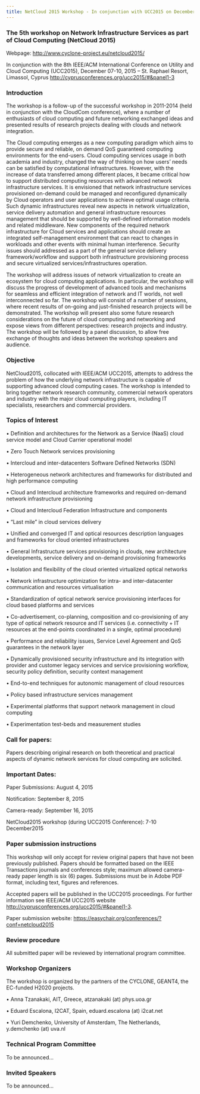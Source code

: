 ```yaml
---
title: NetCloud 2015 Workshop - In conjunction with UCC2015 on December 07-10, 2015, Limassol, Cyprus
---
```


### The 5th workshop on Network Infrastructure Services as part of Cloud Computing (NetCloud 2015)
Webpage: <http://www.cyclone-project.eu/netcloud2015/>

In conjunction with the 8th IEEE/ACM International Conference on Utility and Cloud Computing (UCC2015), 
December 07-10, 2015 – St. Raphael Resort, Limassol, Cyprus
<http://cyprusconferences.org/ucc2015/#&panel1-3>

### Introduction	

The workshop is a follow-up of the successful workshop in 2011-2014 (held in conjunction with the CloudCom conference), where a number of enthusiasts of cloud computing and future networking exchanged ideas and presented results of research projects dealing with clouds and network integration.  

The Cloud computing emerges as a new computing paradigm which aims to provide secure and reliable, on demand QoS guaranteed computing environments for the end-users. Cloud computing services usage in both academia and industry, changed the way of thinking on how users’ needs can be satisfied by computational infrastructures. However, with the increase of data transferred among different places, it became critical how to support distributed computing resources with advanced network infrastructure services. It is envisioned that network infrastructure services provisioned on-demand could be managed and reconfigured dynamically by Cloud operators and user applications to achieve optimal usage criteria. Such dynamic infrastructures reveal new aspects in network virtualization, service delivery automation and general infrastructure resources management that should be supported by well-defined information models and related middleware. New components of the required network infrastructure for Cloud services and applications should create an integrated self-management environment that can react to changes in workloads and other events with minimal human interference. Security issues should addressed as a part of the general service delivery framework/workflow and support both infrastructure provisioning process and secure virtualized services/infrastructures operation.

The workshop will address issues of network virtualization to create an ecosystem for cloud computing applications. In particular, the workshop will discuss the progress of development of advanced tools and mechanisms for seamless and efficient integration of network and IT worlds, not well interconnected so far. 
The workshop will consist of a number of sessions, where recent results of on-going and just-finished research projects will be demonstrated. The workshop will present also some future research considerations on the future of cloud computing and networking and expose views from different perspectives: research projects and industry.
The workshop will be followed by a panel discussion, to allow free exchange of thoughts and ideas between the workshop speakers and audience. 

### Objective 

NetCloud2015, collocated with IEEE/ACM UCC2015, attempts to address the problem of how the underlying network infrastructure is capable of supporting advanced cloud computing cases. The workshop is intended to bring together network research community, commercial network operators and industry with the major cloud computing players, including IT specialists, researchers and commercial providers. 

### Topics of Interest

•	Definition and architectures for the Network as a Service (NaaS) cloud service model and Cloud Carrier operational model

•	Zero Touch Network services provisioning

•	Intercloud and inter-datacenters Software Defined Networks (SDN)

•	Heterogeneous network architectures and frameworks for distributed and high performance computing

•	Cloud and Intercloud architecture frameworks and required on-demand network infrastructure provisioning

•	Cloud and Intercloud Federation Infrastructure and components

•	“Last mile” in cloud services delivery

•	Unified and converged IT and optical resources description languages and frameworks for cloud oriented infrastructures

•	General Infrastructure services provisioning in clouds, new architecture developments, service delivery and on-demand provisioning frameworks 

•	Isolation and flexibility of the cloud oriented virtualized optical networks

•	Network infrastructure optimization for intra- and inter-datacenter communication  and resources virtualisation

•	Standardization of optical network service provisioning interfaces for cloud based platforms and services 

•	Co-advertisement, co-planning, composition and co-provisioning of any type of optical network resource and IT services (i.e. connectivity + IT resources at the end-points coordinated in a single, optimal procedure)

•	Performance and reliability issues, Service Level Agreement and QoS guarantees in the network layer

•	Dynamically provisioned security infrastructure and its integration with provider and customer legacy services and service provisioning workflow, security policy definition, security context management

•	End-to-end techniques for autonomic management of cloud resources

•	Policy based infrastructure services management

•	Experimental platforms that support network management in cloud computing

•	Experimentation test-beds and measurement studies

### Call for papers:

Papers describing original research on both theoretical and practical aspects of dynamic network services for cloud computing are solicited.

### Important Dates:

Paper Submissions: August 4, 2015 

Notification: September 8, 2015

Camera-ready: September 16, 2015 

NetCloud2015 workshop (during UCC2015 Conference): 7-10 December2015 

### Paper submission instructions

This workshop will only accept for review original papers that have not been previously published. Papers should be formatted based on the IEEE Transactions journals and conferences style; maximum allowed camera-ready paper length is six (6) pages. Submissions must be in Adobe PDF format, including text, figures and references.

Accepted papers will be published in the UCC2015 proceedings. For further information see IEEE/ACM UCC2015 website http://cyprusconferences.org/ucc2015/#&panel1-3. 

Paper submission website: <https://easychair.org/conferences/?conf=netcloud2015>

### Review procedure 

All submitted paper will be reviewed by international program committee.

### Workshop Organizers

The workshop is organized by the partners of the CYCLONE, GEANT4, the EC-funded H2020 projects. 

•	Anna Tzanakaki, AIT, Greece, atzanakaki (at) phys.uoa.gr

•	Eduard Escalona, I2CAT, Spain, eduard.escalona (at) i2cat.net

•	Yuri Demchenko, University of Amsterdam, The Netherlands, y.demchenko (at) uva.nl 

### Technical Program Committee

To be announced…

### Invited Speakers

To be announced…

